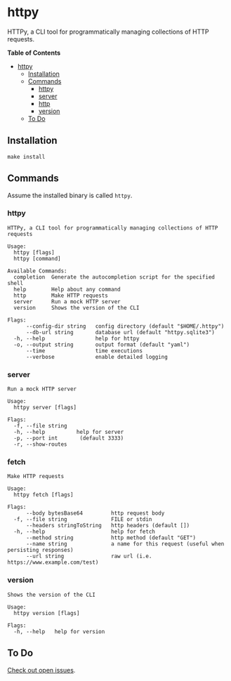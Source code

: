 # httpy
HTTPy, a CLI tool for programmatically managing collections of HTTP requests.

**Table of Contents**
- [httpy](#httpy)
  - [Installation](#installation)
  - [Commands](#commands)
    - [httpy](#httpy)
    - [server](#server)
    - [http](#http)
    - [version](#version)
  - [To Do](#to-do)

## Installation
```
make install
```

## Commands
Assume the installed binary is called `httpy`.

### httpy
```
HTTPy, a CLI tool for programmatically managing collections of HTTP requests

Usage:
  httpy [flags]
  httpy [command]

Available Commands:
  completion  Generate the autocompletion script for the specified shell
  help        Help about any command
  http        Make HTTP requests
  server      Run a mock HTTP server
  version     Shows the version of the CLI

Flags:
      --config-dir string   config directory (default "$HOME/.httpy")
      --db-url string       database url (default "httpy.sqlite3")
  -h, --help                help for httpy
  -o, --output string       output format (default "yaml")
      --time                time executions
      --verbose             enable detailed logging
```

### server
```
Run a mock HTTP server

Usage:
  httpy server [flags]

Flags:
  -f, --file string
  -h, --help          help for server
  -p, --port int       (default 3333)
  -r, --show-routes
```

### fetch
```
Make HTTP requests

Usage:
  httpy fetch [flags]

Flags:
      --body bytesBase64         http request body
  -f, --file string              FILE or stdin
      --headers stringToString   http headers (default [])
  -h, --help                     help for fetch
      --method string            http method (default "GET")
      --name string              a name for this request (useful when persisting responses)
      --url string               raw url (i.e. https://www.example.com/test)
```

### version
```
Shows the version of the CLI

Usage:
  httpy version [flags]

Flags:
  -h, --help   help for version
```

## To Do
[Check out open issues](https://github.com/oleoneto/httpy/issues).
